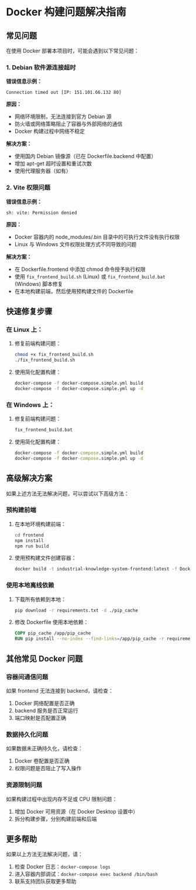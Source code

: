 # Docker 构建问题解决指南

## 常见问题

在使用 Docker 部署本项目时，可能会遇到以下常见问题：

### 1. Debian 软件源连接超时

**错误信息示例：**
```
Connection timed out [IP: 151.101.66.132 80]
```

**原因：**
- 网络环境限制，无法连接到官方 Debian 源
- 防火墙或网络策略阻止了容器与外部网络的通信
- Docker 构建过程中网络不稳定

**解决方案：**
- 使用国内 Debian 镜像源（已在 Dockerfile.backend 中配置）
- 增加 apt-get 超时设置和重试次数
- 使用代理服务器（如有）

### 2. Vite 权限问题

**错误信息示例：**
```
sh: vite: Permission denied
```

**原因：**
- Docker 容器内的 node_modules/.bin 目录中的可执行文件没有执行权限
- Linux 与 Windows 文件权限处理方式不同导致的问题

**解决方案：**
- 在 Dockerfile.frontend 中添加 chmod 命令授予执行权限
- 使用 `fix_frontend_build.sh` (Linux) 或 `fix_frontend_build.bat` (Windows) 脚本修复
- 在本地构建前端，然后使用预构建文件的 Dockerfile

## 快速修复步骤

### 在 Linux 上：

1. 修复前端构建问题：
   ```bash
   chmod +x fix_frontend_build.sh
   ./fix_frontend_build.sh
   ```

2. 使用简化配置构建：
   ```bash
   docker-compose -f docker-compose.simple.yml build
   docker-compose -f docker-compose.simple.yml up -d
   ```

### 在 Windows 上：

1. 修复前端构建问题：
   ```cmd
   fix_frontend_build.bat
   ```

2. 使用简化配置构建：
   ```cmd
   docker-compose -f docker-compose.simple.yml build
   docker-compose -f docker-compose.simple.yml up -d
   ```

## 高级解决方案

如果上述方法无法解决问题，可以尝试以下高级方法：

### 预构建前端

1. 在本地环境构建前端：
   ```bash
   cd frontend
   npm install
   npm run build
   ```

2. 使用预构建文件创建容器：
   ```bash
   docker build -t industrial-knowledge-system-frontend:latest -f Dockerfile.frontend.prebuilt .
   ```

### 使用本地离线依赖

1. 下载所有依赖到本地：
   ```bash
   pip download -r requirements.txt -d ./pip_cache
   ```

2. 修改 Dockerfile 使用本地依赖：
   ```dockerfile
   COPY pip_cache /app/pip_cache
   RUN pip install --no-index --find-links=/app/pip_cache -r requirements.txt
   ```

## 其他常见 Docker 问题

### 容器间通信问题

如果 frontend 无法连接到 backend，请检查：

1. Docker 网络配置是否正确
2. backend 服务是否正常运行
3. 端口映射是否配置正确

### 数据持久化问题

如果数据未正确持久化，请检查：

1. Docker 卷配置是否正确
2. 权限问题是否阻止了写入操作

### 资源限制问题

如果构建过程中出现内存不足或 CPU 限制问题：

1. 增加 Docker 可用资源（在 Docker Desktop 设置中）
2. 拆分构建步骤，分别构建前端和后端

## 更多帮助

如果以上方法无法解决问题，请：

1. 检查 Docker 日志：`docker-compose logs`
2. 进入容器内部调试：`docker-compose exec backend /bin/bash`
3. 联系支持团队获取更多帮助
